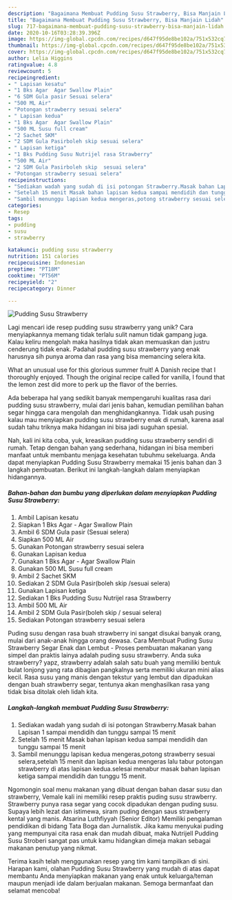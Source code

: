 ```yaml
---
description: "Bagaimana Membuat Pudding Susu Strawberry, Bisa Manjain Lidah"
title: "Bagaimana Membuat Pudding Susu Strawberry, Bisa Manjain Lidah"
slug: 717-bagaimana-membuat-pudding-susu-strawberry-bisa-manjain-lidah
date: 2020-10-16T03:28:39.396Z
image: https://img-global.cpcdn.com/recipes/d647f95de8be102a/751x532cq70/pudding-susu-strawberry-foto-resep-utama.jpg
thumbnail: https://img-global.cpcdn.com/recipes/d647f95de8be102a/751x532cq70/pudding-susu-strawberry-foto-resep-utama.jpg
cover: https://img-global.cpcdn.com/recipes/d647f95de8be102a/751x532cq70/pudding-susu-strawberry-foto-resep-utama.jpg
author: Lelia Higgins
ratingvalue: 4.8
reviewcount: 5
recipeingredient:
- " Lapisan kesatu"
- "1 Bks Agar  Agar Swallow Plain"
- "6 SDM Gula pasir Sesuai selera"
- "500 ML Air"
- "Potongan strawberry sesuai selera"
- " Lapisan kedua"
- "1 Bks Agar  Agar Swallow Plain"
- "500 ML Susu full cream"
- "2 Sachet SKM"
- "2 SDM Gula Pasirboleh skip sesuai selera"
- " Lapisan ketiga"
- "1 Bks Pudding Susu Nutrijel rasa Strawberry"
- "500 ML Air"
- "2 SDM Gula Pasirboleh skip  sesuai selera"
- "Potongan strawberry sesuai selera"
recipeinstructions:
- "Sediakan wadah yang sudah di isi potongan Strawberry.Masak bahan Lapisan 1 sampai mendidih dan tunggu sampai 15 menit"
- "Setelah 15 menit Masak bahan lapisan kedua sampai mendidih dan tunggu sampai 15 menit"
- "Sambil menunggu lapisan kedua mengeras,potong strawberry sesuai selera,setelah 15 menit dan lapisan kedua mengeras lalu tabur potongan strawberry di atas lapisan kedua.selesai menabur masak bahan lapisan ketiga sampai mendidih dan tunggu 15 menit."
categories:
- Resep
tags:
- pudding
- susu
- strawberry

katakunci: pudding susu strawberry 
nutrition: 151 calories
recipecuisine: Indonesian
preptime: "PT18M"
cooktime: "PT56M"
recipeyield: "2"
recipecategory: Dinner

---
```



![Pudding Susu Strawberry](https://img-global.cpcdn.com/recipes/d647f95de8be102a/751x532cq70/pudding-susu-strawberry-foto-resep-utama.jpg)

Lagi mencari ide resep pudding susu strawberry yang unik? Cara menyiapkannya memang tidak terlalu sulit namun tidak gampang juga. Kalau keliru mengolah maka hasilnya tidak akan memuaskan dan justru cenderung tidak enak. Padahal pudding susu strawberry yang enak harusnya sih punya aroma dan rasa yang bisa memancing selera kita.

What an unusual use for this glorious summer fruit! A Danish recipe that I thoroughly enjoyed. Though the original recipe called for vanilla, I found that the lemon zest did more to perk up the flavor of the berries.

Ada beberapa hal yang sedikit banyak mempengaruhi kualitas rasa dari pudding susu strawberry, mulai dari jenis bahan, kemudian pemilihan bahan segar hingga cara mengolah dan menghidangkannya. Tidak usah pusing kalau mau menyiapkan pudding susu strawberry enak di rumah, karena asal sudah tahu triknya maka hidangan ini bisa jadi suguhan spesial.


Nah, kali ini kita coba, yuk, kreasikan pudding susu strawberry sendiri di rumah. Tetap dengan bahan yang sederhana, hidangan ini bisa memberi manfaat untuk membantu menjaga kesehatan tubuhmu sekeluarga. Anda dapat menyiapkan Pudding Susu Strawberry memakai 15 jenis bahan dan 3 langkah pembuatan. Berikut ini langkah-langkah dalam menyiapkan hidangannya.

<!--inarticleads1-->

##### Bahan-bahan dan bumbu yang diperlukan dalam menyiapkan Pudding Susu Strawberry:

1. Ambil  Lapisan kesatu
1. Siapkan 1 Bks Agar - Agar Swallow Plain
1. Ambil 6 SDM Gula pasir (Sesuai selera)
1. Siapkan 500 ML Air
1. Gunakan Potongan strawberry sesuai selera
1. Gunakan  Lapisan kedua
1. Gunakan 1 Bks Agar - Agar Swallow Plain
1. Gunakan 500 ML Susu full cream
1. Ambil 2 Sachet SKM
1. Sediakan 2 SDM Gula Pasir(boleh skip /sesuai selera)
1. Gunakan  Lapisan ketiga
1. Sediakan 1 Bks Pudding Susu Nutrijel rasa Strawberry
1. Ambil 500 ML Air
1. Ambil 2 SDM Gula Pasir(boleh skip / sesuai selera)
1. Sediakan Potongan strawberry sesuai selera


Puding susu dengan rasa buah strawberry ini sangat disukai banyak orang, mulai dari anak-anak hingga orang dewasa. Cara Membuat Puding Susu Strawberry Segar Enak dan Lembut - Proses pembuatan makanan yang simpel dan praktis lainya adalah puding susu strawberry. Anda suka strawberry? yapz, strawberry adalah salah satu buah yang memiliki bentuk bulat lonjong yang rata dibagian pangkalnya serta memiliki ukuran mini alias kecil. Rasa susu yang manis dengan tekstur yang lembut dan dipadukan dengan buah strawberry segar, tentunya akan menghasilkan rasa yang tidak bisa ditolak oleh lidah kita. 

<!--inarticleads2-->

##### Langkah-langkah membuat Pudding Susu Strawberry:

1. Sediakan wadah yang sudah di isi potongan Strawberry.Masak bahan Lapisan 1 sampai mendidih dan tunggu sampai 15 menit
1. Setelah 15 menit Masak bahan lapisan kedua sampai mendidih dan tunggu sampai 15 menit
1. Sambil menunggu lapisan kedua mengeras,potong strawberry sesuai selera,setelah 15 menit dan lapisan kedua mengeras lalu tabur potongan strawberry di atas lapisan kedua.selesai menabur masak bahan lapisan ketiga sampai mendidih dan tunggu 15 menit.


Ngomongin soal menu makanan yang dibuat dengan bahan dasar susu dan strawberry, Vemale kali ini memiliki resep praktis puding susu strawberry. Strawberry punya rasa segar yang cocok dipadukan dengan puding susu. Supaya lebih lezat dan istimewa, siram puding dengan saus strawberry kental yang manis. Atsarina Luthfiyyah (Senior Editor) Memiliki pengalaman pendidikan di bidang Tata Boga dan Jurnalistik. Jika kamu menyukai puding yang mempunyai cita rasa enak dan mudah dibuat, maka Nutrijell Pudding Susu Stroberi sangat pas untuk kamu hidangkan dimeja makan sebagai makanan penutup yang nikmat. 

Terima kasih telah menggunakan resep yang tim kami tampilkan di sini. Harapan kami, olahan Pudding Susu Strawberry yang mudah di atas dapat membantu Anda menyiapkan makanan yang enak untuk keluarga/teman maupun menjadi ide dalam berjualan makanan. Semoga bermanfaat dan selamat mencoba!

